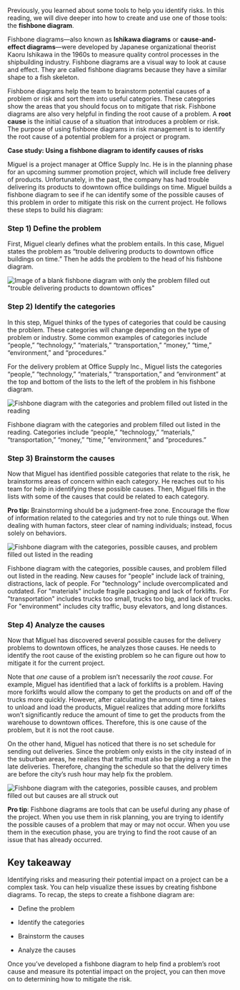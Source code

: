 Previously, you learned about some tools to help you identify risks. In this reading, we will dive deeper into how to create and use one of those tools: the **fishbone diagram**.

Fishbone diagrams—also known as **Ishikawa diagrams** or **cause-and-effect diagrams**—were developed by Japanese organizational theorist Kaoru Ishikawa in the 1960s to measure quality control processes in the shipbuilding industry. Fishbone diagrams are a visual way to look at cause and effect. They are called fishbone diagrams because they have a similar shape to a fish skeleton. 

Fishbone diagrams help the team to brainstorm potential causes of a problem or risk and sort them into useful categories. These categories show the areas that you should focus on to mitigate that risk. Fishbone diagrams are also very helpful in finding the root cause of a problem. A **root cause** is the initial cause of a situation that introduces a problem or risk. The purpose of using fishbone diagrams in risk management is to identify the root cause of a potential problem for a project or program.  

**Case study: Using a fishbone diagram to identify causes of risks**  

Miguel is a project manager at Office Supply Inc. He is in the planning phase for an upcoming summer promotion project, which will include free delivery of products. Unfortunately, in the past, the company has had trouble delivering its products to downtown office buildings on time. Miguel builds a fishbone diagram to see if he can identify some of the possible causes of this problem in order to mitigate this risk on the current project. He follows these steps to build his diagram:

### **Step 1) Define the problem** 

First, Miguel clearly defines what the problem entails. In this case, Miguel states the problem as “trouble delivering products to downtown office buildings on time.” Then he adds the problem to the head of his fishbone diagram. 

![Image of a blank fishbone diagram with only the problem filled out "trouble delivering products to downtown offices"](https://d3c33hcgiwev3.cloudfront.net/imageAssetProxy.v1/UfgpIv9CRG24KSL_QiRt8w_1ffb30f65ff14ef7a38996945f19af6f_C3M4L2R1-A-NEW.png?expiry=1715558400000&hmac=DbrsJ1t-D1MqpjrYd32akroe99Y-SDXkmzpUdA6zakM)

### **Step 2) Identify the categories** 

In this step, Miguel thinks of the types of categories that could be causing the problem. These categories will change depending on the type of problem or industry. Some common examples of categories include “people,” “technology,” “materials,” “transportation,” “money,” “time,” “environment,” and “procedures.” 

For the delivery problem at Office Supply Inc., Miguel lists the categories “people,” “technology,” “materials,” “transportation,” and “environment” at the top and bottom of the lists to the left of the problem in his fishbone diagram.

![Fishbone diagram with the categories and problem filled out listed in the reading](https://d3c33hcgiwev3.cloudfront.net/imageAssetProxy.v1/IgbuLjvdR62G7i473WetSg_95242a1fcbd84ce28692004a2889bd0e_C3M4L2R1-B-NEW.png?expiry=1715558400000&hmac=Vx9vKlzKtz3SEuJHIbWL5QEDgi96i6m87o26yfxJjzY)

Fishbone diagram with the categories and problem filled out listed in the reading. Categories include “people,” “technology,” “materials,” “transportation,” “money,” “time,” “environment,” and “procedures.”

### **Step 3) Brainstorm the causes** 

Now that Miguel has identified possible categories that relate to the risk, he brainstorms areas of concern within each category. He reaches out to his team for help in identifying these possible causes. Then, Miguel fills in the lists with some of the causes that could be related to each category.

**Pro tip:** Brainstorming should be a judgment-free zone. Encourage the flow of information related to the categories and try not to rule things out. When dealing with human factors, steer clear of naming individuals; instead, focus solely on behaviors.

![Fishbone diagram with the categories, possible causes, and problem filled out listed in the reading](https://d3c33hcgiwev3.cloudfront.net/imageAssetProxy.v1/EC13SFzTShitd0hc08oYog_81a9c6d3da194381ba98b2c4bee6bf21_C3M4L2R1-C-NEW.png?expiry=1715558400000&hmac=ZfAQBgAP382hiXD6GhRxJdadTB4NtmU0eiFtQb4uFWs)

Fishbone diagram with the categories, possible causes, and problem filled out listed in the reading. New causes for "people" include lack of training, distractions, lack of people. For "technology" include overcomplicated and outdated. For "materials" include fragile packaging and lack of forklifts. For "transportation" includes trucks too small, trucks too big, and lack of trucks. For "environment" includes city traffic, busy elevators, and long distances.

### **Step 4) Analyze the causes**

Now that Miguel has discovered several possible causes for the delivery problems to downtown offices, he analyzes those causes. He needs to identify the root cause of the existing problem so he can figure out how to mitigate it for the current project.

Note that _one_ cause of a problem isn’t necessarily the _root cause_. For example, Miguel has identified that a lack of forklifts is a problem. Having more forklifts would allow the company to get the products on and off of the trucks more quickly. However, after calculating the amount of time it takes to unload and load the products, Miguel realizes that adding more forklifts won’t significantly reduce the amount of time to get the products from the warehouse to downtown offices. Therefore, this is one cause of the problem, but it is not the root cause.

On the other hand, Miguel has noticed that there is no set schedule for sending out deliveries. Since the problem only exists in the city instead of in the suburban areas, he realizes that traffic must also be playing a role in the late deliveries. Therefore, changing the schedule so that the delivery times are before the city’s rush hour may help fix the problem.       

![Fishbone diagram with the categories, possible causes, and problem filled out but causes are all struck out](https://d3c33hcgiwev3.cloudfront.net/imageAssetProxy.v1/dr1XSVhLQW69V0lYS2Fuew_20e4e1901fba4642be98fdba64c74ec4_C3M4L2R1-D-NEW.png?expiry=1715558400000&hmac=jm_tJ8LLvOxB1_yxN4-bopEg5dW7INs7xMVJERzFveo)

**Pro tip**: Fishbone diagrams are tools that can be useful during any phase of the project. When you use them in risk planning, you are trying to identify the possible causes of a problem that may or may not occur. When you use them in the execution phase, you are trying to find the root cause of an issue that has already occurred. 

## **Key takeaway**

Identifying risks and measuring their potential impact on a project can be a complex task. You can help visualize these issues by creating fishbone diagrams. To recap, the steps to create a fishbone diagram are:

- Define the problem
    
- Identify the categories
    
- Brainstorm the causes
    
- Analyze the causes
    

Once you’ve developed a fishbone diagram to help find a problem’s root cause and measure its potential impact on the project, you can then move on to determining how to mitigate the risk.